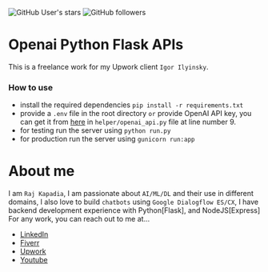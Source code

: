 ![GitHub User's stars](https://img.shields.io/github/stars/RajKKapadia?style=for-the-badge)
![GitHub followers](https://img.shields.io/github/followers/RajKKapadia?style=for-the-badge)

# Openai Python Flask APIs
This is a freelance work for my Upwork client `Igor Ilyinsky`.

### How to use
* install the required dependencies `pip install -r requirements.txt`
* provide a `.env` file in the root directory `or` provide OpenAI API key, you can get it from [here](https://beta.openai.com/account/api-keys) in `helper/openai_api.py` file at line number 9.
* for testing run the server using `python run.py`
* for production run the server using `gunicorn run:app`

# About me
I am `Raj Kapadia`, I am passionate about `AI/ML/DL` and their use in different domains, I also love to build `chatbots` using `Google Dialogflow ES/CX`, I have backend development experience with Python[Flask], and NodeJS[Express] For any work, you can reach out to me at...

* [LinkedIn](https://www.linkedin.com/in/rajkkapadia/)
* [Fiverr](https://www.fiverr.com/rajkkapadia​)
* [Upwork](https://www.upwork.com/freelancers/~0176aeacfcff7f1fc2)
* [Youtube](https://www.youtube.com/channel/UCOT01XvBSj12xQsANtTeAcQ)
